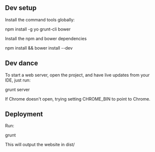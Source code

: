 Dev setup
---------

Install the command tools globally:

npm install -g yo grunt-cli bower

Install the npm and bower dependencies

npm install && bower install --dev

Dev dance
---------

To start a web server, open the project, and have live updates from your IDE, just run:

grunt server

If Chrome doesn't open, trying setting CHROME_BIN to point to Chrome.

Deployment
----------

Run:

grunt

This will output the website in dist/